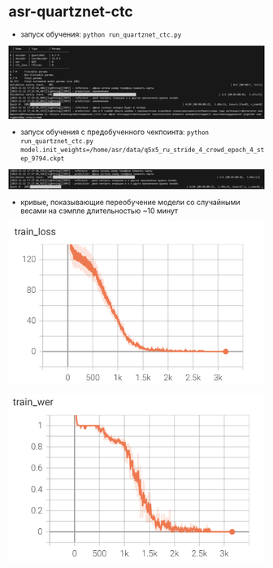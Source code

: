 # asr-quartznet-ctc

- запуск обучения: `python run_quartznet_ctc.py`

![init model](https://github.com/stasikd/asr-quartznet-ctc/blob/main/assets/init_model.png)

- запуск обучения с предобученного чекпоинта: `python run_quartznet_ctc.py model.init_weights=/home/asr/data/q5x5_ru_stride_4_crowd_epoch_4_step_9794.ckpt`

![from checkpoint](https://github.com/stasikd/asr-quartznet-ctc/blob/main/assets/from_checkpoint.png)

- кривые, показывающие переобучение модели со случайными весами на сэмпле длительностью ~10 минут

![loss](https://github.com/stasikd/asr-quartznet-ctc/blob/main/assets/loss.png)

![wer](https://github.com/stasikd/asr-quartznet-ctc/blob/main/assets/wer.png)

